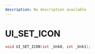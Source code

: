 ```yaml
---
description: No description available 
---
```


# UI_SET_ICON

```cpp
void UI_SET_ICON(int _Unk0, int _Unk1);
```